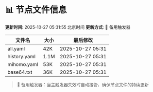 # 📊 节点文件信息

**更新时间**: 2025-10-27 05:31:55 北京时间
**更新方式**: 🔄 备用触发器

| 文件名 | 大小 | 最后修改 |
|--------|------|----------|
| all.yaml | 42K | 2025-10-27 05:31 |
| history.yaml | 1.1M | 2025-10-27 05:31 |
| mihomo.yaml | 53K | 2025-10-27 05:31 |
| base64.txt | 36K | 2025-10-27 05:31 |

> 🔄 备用触发器：当主触发器失效时自动接管，确保节点文件的持续更新
